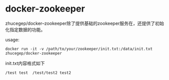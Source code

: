 # docker-zookeeper

zhucegep/docker–zookeeper除了提供基础的zookeeper服务在，还提供了初始化指定数据的功能。

usage:

`docker run -it -v /path/to/your/zookeeper/init.txt:/data/init.txt zhucegep/docker-zookeeper
`

init.txt内容格式如下

`/test test 
/test/test2 test2
`
